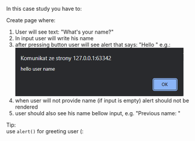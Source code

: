In this case study you have to:

Create page where:
1. User will see text: "What's your name?"
2. In input user will write his name
3. after pressing button user will see alert that says: "Hello <userName>"
   e.g.:![img_1.png](img_1.png)
4. when user will not provide name (if input is empty) alert should not be rendered
5. user should also see his name bellow input, e.g. "Previous name: <userName>"

Tip: <br/>
use `alert()` for greeting user (: 
